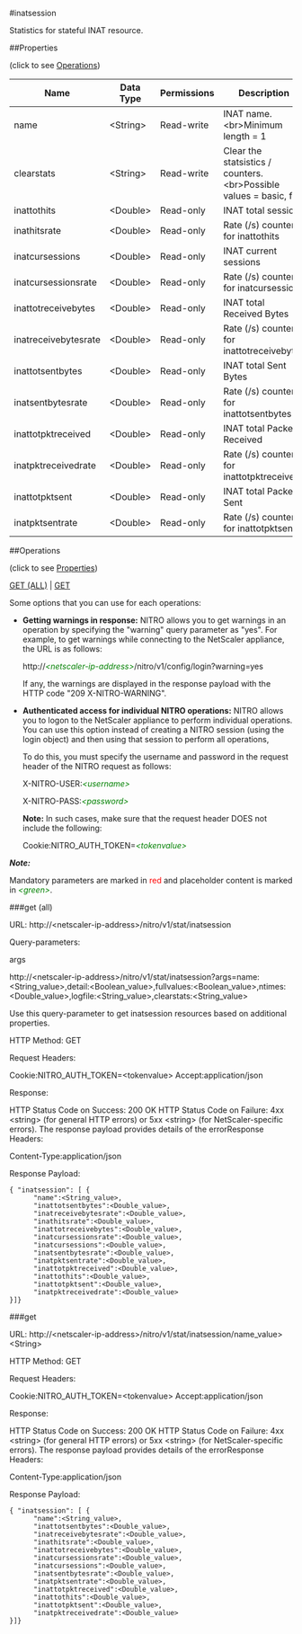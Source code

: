 #inatsession

Statistics for stateful INAT resource.


##Properties 
<span>(click to see [Operations](#operations))</span>


<table><thead><tr><th>Name</th><th> Data Type</th><th> Permissions</th><th>Description</th></tr></thead><tbody><tr><td>name</td><td>&lt;String></td><td>Read-write</td><td>INAT name.&lt;br>Minimum length = 1</td><tr><tr><td>clearstats</td><td>&lt;String></td><td>Read-write</td><td>Clear the statsistics / counters.&lt;br>Possible values = basic, full</td><tr><tr><td>inattothits</td><td>&lt;Double></td><td>Read-only</td><td>INAT total sessions</td><tr><tr><td>inathitsrate</td><td>&lt;Double></td><td>Read-only</td><td>Rate (/s) counter for inattothits</td><tr><tr><td>inatcursessions</td><td>&lt;Double></td><td>Read-only</td><td>INAT current sessions</td><tr><tr><td>inatcursessionsrate</td><td>&lt;Double></td><td>Read-only</td><td>Rate (/s) counter for inatcursessions</td><tr><tr><td>inattotreceivebytes</td><td>&lt;Double></td><td>Read-only</td><td>INAT total Received Bytes</td><tr><tr><td>inatreceivebytesrate</td><td>&lt;Double></td><td>Read-only</td><td>Rate (/s) counter for inattotreceivebytes</td><tr><tr><td>inattotsentbytes</td><td>&lt;Double></td><td>Read-only</td><td>INAT total Sent Bytes</td><tr><tr><td>inatsentbytesrate</td><td>&lt;Double></td><td>Read-only</td><td>Rate (/s) counter for inattotsentbytes</td><tr><tr><td>inattotpktreceived</td><td>&lt;Double></td><td>Read-only</td><td>INAT total Packets Received</td><tr><tr><td>inatpktreceivedrate</td><td>&lt;Double></td><td>Read-only</td><td>Rate (/s) counter for inattotpktreceived</td><tr><tr><td>inattotpktsent</td><td>&lt;Double></td><td>Read-only</td><td>INAT total Packets Sent</td><tr><tr><td>inatpktsentrate</td><td>&lt;Double></td><td>Read-only</td><td>Rate (/s) counter for inattotpktsent</td><tr></tbody></table>
##Operations 
<span>(click to see [Properties](#properties))</span>


[GET (ALL)](#get-(all)) | [GET](#get)


Some options that you can use for each operations:
<ul><li><p><b>Getting warnings in response:</b> NITRO allows you to get warnings in an operation by specifying the "warning" query parameter as "yes". For example, to get warnings while connecting to the NetScaler appliance, the URL is as follows:</p><p>http://<span style="color:green;font-style:italic;">&lt;netscaler-ip-address&gt;</span>/nitro/v1/config/login?warning=yes</p><p>If any, the warnings are displayed in the response payload with the HTTP code "209 X-NITRO-WARNING".</p></li><li><p><b>Authenticated access for individual NITRO operations:</b> NITRO allows you to logon to the NetScaler appliance to perform individual operations. You can use this option instead of creating a NITRO session (using the login object) and then using that session to perform all operations,</p><p>To do this, you must specify the username and password in the request header of the NITRO request as follows:</p><p>X-NITRO-USER:<span style="color:green;font-style:italic;">&lt;username&gt;</span></p><p>X-NITRO-PASS:<span style="color:green;font-style:italic;">&lt;password&gt;</span></p><p><b>Note:</b> In such cases, make sure that the request header DOES not include the following:</p><p>Cookie:NITRO_AUTH_TOKEN=<span style="color:green;font-style:italic;">&lt;tokenvalue&gt;</span></p></li></ul>



***Note:*** 
Mandatory parameters are marked in <span style="color:#FF0000;">red</span> and placeholder content is marked in <span style="color:green;font-style:italic">&lt;green&gt;</span>.

###get (all)



URL: http://&lt;netscaler-ip-address&gt;/nitro/v1/stat/inatsession
Query-parameters:
args
http://&lt;netscaler-ip-address&gt;/nitro/v1/stat/inatsession?args=name:&lt;String_value&gt;,detail:&lt;Boolean_value&gt;,fullvalues:&lt;Boolean_value&gt;,ntimes:&lt;Double_value&gt;,logfile:&lt;String_value&gt;,clearstats:&lt;String_value&gt;
Use this query-parameter to get inatsession resources based on additional properties.



HTTP Method: GET
Request Headers:

Cookie:NITRO_AUTH_TOKEN=&lt;tokenvalue&gt;Accept:application/json

Response:
HTTP Status Code on Success: 200 OKHTTP Status Code on Failure: 4xx &lt;string&gt; (for general HTTP errors) or 5xx &lt;string&gt; (for NetScaler-specific errors). The response payload provides details of the errorResponse Headers:

Content-Type:application/json

Response Payload: ```{ "inatsession": [ {      "name":<String_value>,      "inattotsentbytes":<Double_value>,      "inatreceivebytesrate":<Double_value>,      "inathitsrate":<Double_value>,      "inattotreceivebytes":<Double_value>,      "inatcursessionsrate":<Double_value>,      "inatcursessions":<Double_value>,      "inatsentbytesrate":<Double_value>,      "inatpktsentrate":<Double_value>,      "inattotpktreceived":<Double_value>,      "inattothits":<Double_value>,      "inattotpktsent":<Double_value>,      "inatpktreceivedrate":<Double_value>}]}```



###get



URL: http://&lt;netscaler-ip-address&gt;/nitro/v1/stat/inatsession/name_value&gt;&lt;String&gt;
HTTP Method: GET
Request Headers:

Cookie:NITRO_AUTH_TOKEN=&lt;tokenvalue&gt;Accept:application/json

Response:
HTTP Status Code on Success: 200 OKHTTP Status Code on Failure: 4xx &lt;string&gt; (for general HTTP errors) or 5xx &lt;string&gt; (for NetScaler-specific errors). The response payload provides details of the errorResponse Headers:

Content-Type:application/json

Response Payload: ```{ "inatsession": [ {      "name":<String_value>,      "inattotsentbytes":<Double_value>,      "inatreceivebytesrate":<Double_value>,      "inathitsrate":<Double_value>,      "inattotreceivebytes":<Double_value>,      "inatcursessionsrate":<Double_value>,      "inatcursessions":<Double_value>,      "inatsentbytesrate":<Double_value>,      "inatpktsentrate":<Double_value>,      "inattotpktreceived":<Double_value>,      "inattothits":<Double_value>,      "inattotpktsent":<Double_value>,      "inatpktreceivedrate":<Double_value>}]}```



